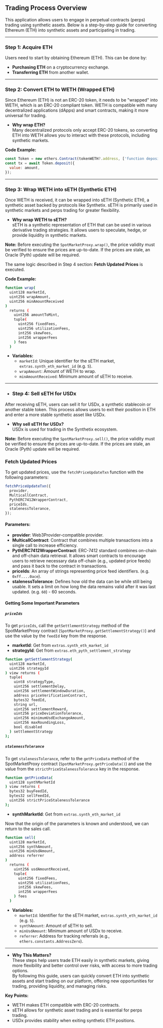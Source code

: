 ## Trading Process Overview

This application allows users to engage in perpetual contracts (perps) trading using synthetic assets. Below is a step-by-step guide for converting Ethereum (ETH) into synthetic assets and participating in trading.

---

### Step 1: Acquire ETH

Users need to start by obtaining Ethereum (ETH). This can be done by:
- **Purchasing ETH** on a cryptocurrency exchange.
- **Transferring ETH** from another wallet.

---

### Step 2: Convert ETH to WETH (Wrapped ETH)

Since Ethereum (ETH) is not an ERC-20 token, it needs to be "wrapped" into WETH, which is an ERC-20 compliant token. WETH is compatible with many decentralized applications (dApps) and smart contracts, making it more universal for trading.

- **Why wrap ETH?**  
  Many decentralized protocols only accept ERC-20 tokens, so converting ETH into WETH allows you to interact with these protocols, including synthetic markets.

**Code Example:**
```javascript
const Token = new ethers.Contract(tokenWETH?.address, ['function deposit() payable'], signer);
const tx = await Token.deposit({
  value: amount,
});
```

---

### Step 3: Wrap WETH into sETH (Synthetic ETH)
Once WETH is received, it can be wrapped into sETH (Synthetic ETH), a synthetic asset backed by protocols like Synthetix. sETH is primarily used in synthetic markets and perps trading for greater flexibility.

- **Why wrap WETH to sETH?**  
  sETH is a synthetic representation of ETH that can be used in various derivative trading strategies. It allows users to speculate, hedge, or provide liquidity in synthetic markets.

**Note:** Before executing the `SpotMarketProxy.wrap()`, the price validity must be verified to ensure the prices are up-to-date. If the prices are stale, an Oracle (Pyth) update will be required.

The same logic described in Step 4 section: **Fetch Updated Prices** is executed.

**Code Example:**
```sh
function wrap(
  uint128 marketId,
  uint256 wrapAmount,
  uint256 minAmountReceived
) 
  returns (
    uint256 amountToMint, 
    tuple(
      uint256 fixedFees, 
      uint256 utilizationFees, 
      int256 skewFees, 
      int256 wrapperFees
    ) fees
  )
```
- **Variables:**
    - `marketId`: Unique identifier for the sETH market, `extras.synth_eth_market_id` (e.g. `5`).
    - `wrapAmount`: Amount of WETH to wrap.
    - `minAmountReceived`: Minimum amount of sETH to receive.

---

- ### Step 4: Sell sETH for USDx

After receiving sETH, users can sell it for USDx, a synthetic stablecoin or another stable token. This process allows users to exit their position in ETH and enter a more stable synthetic asset like USDx.

- **Why sell sETH for USDx?**  
  USDx is used for trading in the Synthetix ecosystem.

**Note:** Before executing the `SpotMarketProxy.sell()`, the price validity must be verified to ensure the prices are up-to-date. If the prices are stale, an Oracle (Pyth) update will be required.

### Fetch Updated Prices

To get updated prices, use the `fetchPriceUpdateTxn` function with the following parameters:

```typescript
fetchPriceUpdateTxn({
  provider,
  MulticallContract,
  PythERC7412WrapperContract,
  priceIds,
  stalenessTolerance,
});
```

#### Parameters:

- **provider**: Web3Provider-compatible provider.
- **MulticallContract**: Contract that combines multiple transactions into a single call to increase efficiency.
- **PythERC7412WrapperContract**: ERC-7412 standard combines on-chain and off-chain data retrieval. It allows smart contracts to encourage users to retrieve necessary data off-chain (e.g., updated price feeds) and pass it back to the contract in transactions.
- **priceIds**: An array of strings representing price feed identifiers. (e.g. `0xff....0ace`).
- **stalenessTolerance**: Defines how old the data can be while still being usable. It sets a limit on how long the data remains valid after it was last updated. (e.g. `60`) - 60 seconds.

#### Getting Some Important Parameters

##### `priceIds`

To get `priceIds`, call the `getSettlementStrategy` method of the SpotMarketProxy contract (`SpotMarketProxy.getSettlementStrategy()`) and use the value by the `feedId` key from the response.

- **marketId**: Get from `extras.synth_eth_market_id`
- **strategyId**: Get from `extras.eth_pyth_settlement_strategy`

```sh
function getSettlementStrategy(
  uint128 marketId,
  uint256 strategyId
) view returns (
  tuple(
    uint8 strategyType,
    uint256 settlementDelay,
    uint256 settlementWindowDuration,
    address priceVerificationContract,
    bytes32 feedId,
    string url,
    uint256 settlementReward,
    uint256 priceDeviationTolerance,
    uint256 minimumUsdExchangeAmount,
    uint256 maxRoundingLoss,
    bool disabled
  ) settlementStrategy
);
```

##### `stalenessTolerance`

To get `stalenessTolerance`, refer to the `getPriceData` method of the SpotMarketProxy contract (`SpotMarketProxy.getPriceData()`) and use the value from the `strictPriceStalenessTolerance` key in the response.

```sh
function getPriceData(
  uint128 synthMarketId
) view returns (
  bytes32 buyFeedId,
  bytes32 sellFeedId,
  uint256 strictPriceStalenessTolerance
);
```

- **synthMarketId**: Get from `extras.synth_eth_market_id`

Now that the origin of the parameters is known and understood, we can return to the sales call.

```sh
function sell(
  uint128 marketId,
  uint256 synthAmount,
  uint256 minUsdAmount,
  address referrer
) 
  returns (
    uint256 usdAmountReceived, 
    tuple(
      uint256 fixedFees, 
      uint256 utilizationFees, 
      int256 skewFees, 
      int256 wrapperFees
    ) fees
  )
```

- **Variables:**
    - `marketId`: Identifier for the sETH market, `extras.synth_eth_market_id` (e.g. `5`).
    - `synthAmount`: Amount of sETH to sell.
    - `minUsdAmount`: Minimum amount of USDx to receive.
    - `referrer`: Address for tracking referrals (e.g., `ethers.constants.AddressZero`).

---

- **Why This Matters?**  
  These steps help users trade ETH easily in synthetic markets, giving more flexibility and better control over risks, with access to more trading options.  
  By following this guide, users can quickly convert ETH into synthetic assets and start trading on our platform, offering new opportunities for trading, providing liquidity, and managing risks.

**Key Points:**

- WETH makes ETH compatible with ERC-20 contracts.
- sETH allows for synthetic asset trading and is essential for perps trading.
- USDx provides stability when exiting synthetic ETH positions.
